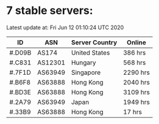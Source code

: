 # 7 stable servers:

Latest update at: Fri Jun 12 01:10:24 UTC 2020

| ID | ASN | Server Country | Online |
| -- | --- | -------------- | ------ |
| #.D09B | AS174 | United States | 386 hrs |
| #.C831 | AS12301 | Hungary | 568 hrs |
| #.7F1D | AS63949 | Singapore | 2290 hrs |
| #.B6F8 | AS63888 | Hong Kong | 2040 hrs |
| #.BD3E | AS63888 | Hong Kong | 3109 hrs |
| #.2A79 | AS63949 | Japan | 1949 hrs |
| #.33B9 | AS63888 | Hong Kong | 17 hrs |

